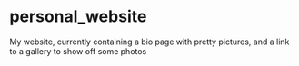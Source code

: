 # personal_website
My website, currently containing a bio page with pretty pictures, and a link to a gallery to show off some photos

